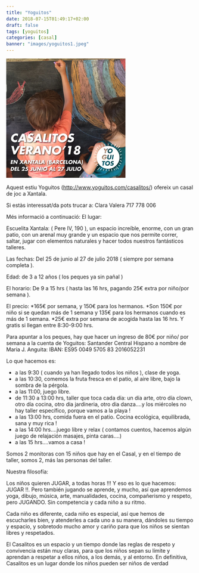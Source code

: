 ```yaml
---
title: "Yoguitos"
date: 2018-07-15T01:49:17+02:00
draft: false
tags: [yoguitos]
categories: [casal]
banner: "images/yoguitos1.jpeg"
---
```


![TEST](images/yoguitos1.jpeg)

Aquest estiu Yoguitos (http://www.yoguitos.com/casalitos/) ofereix un casal de joc a Xantala.

Si estàs interessat/da pots trucar a: Clara Valera 717 778 006

Més informació a continuació:
El lugar: 

Escuelita Xantala: ( Pere IV, 190 ), un espacio increíble, enorme, con un gran patio, con un arenal muy grande y un espacio que nos permite correr, saltar, jugar con elementos naturales y hacer todos nuestros fantásticos talleres.

Las fechas:
Del 25 de junio al 27 de julio  2018 ( siempre por semana completa ).

​Edad: de 3 a 12 años ( los peques ya sin pañal )​

El horario:
De 9 a 15 hrs ( hasta las 16 hrs, pagando 25€ extra por niño/por semana ).

El precio:
*165€ por semana, y 150€ para los hermanos.
*Son 150€ por niño si se quedan más de 1 semana y 135€ para los hermanos cuando es más de 1 semana.
*25€ extra por semana de acogida hasta las 16 hrs. Y gratis si llegan entre 8:30-9:00 hrs.

Para apuntar a los peques, hay que hacer un ingreso de 80€ por niño/ por semana a la cuenta de Yoguitos:
Santander Central Hispano a nombre de Maria J. Anguita:
IBAN: ES95   0049 5705 83 2016052231

Lo que hacemos es:

- a las 9:30 ( cuando ya han llegado todos los niños ), clase de yoga.
- a las 10:30, comemos la fruta fresca en el patio, al aire libre, bajo la sombra de la pérgola.
- a las 11:00, juego libre.
- de 11:30 a 13:00 hrs, taller que toca cada día: un día arte, otro día clown, otro día cocina, otro dia jardineria, otro dia danza….y los miércoles no hay taller específico, porque vamos a la playa !
- a las 13:00 hrs, comida fuera en el patio. Cocina ecológica, equilibrada, sana y muy rica !
- a las 14:00 hrs….juego libre y relax ( contamos cuentos, hacemos algún juego de relajación masajes, pinta caras….)
- a las 15 hrs….vamos a casa !

Somos 2 monitoras con 15 niños que hay en el Casal, y en el tiempo de taller, somos 2,  más las personas del taller.

Nuestra filosofía:

Los niños quieren JUGAR, a todas horas !!! Y eso es lo que hacemos: JUGAR !!. Pero también jugando se aprende, y mucho, así que aprendemos yoga, dibujo, música, arte, manualidades, cocina, compañerismo y respeto, pero JUGANDO. Sin competencia y cada niño a su ritmo.

Cada niño es diferente, cada niño es especial, así que hemos de escucharles bien, y atenderles a cada uno a su manera, dándoles su tiempo y espacio, y sobretodo mucho amor y cariño para que los niños se sientan libres y respetados.

El Casalitos es un espacio y un tiempo donde las reglas de respeto y convivencia están muy claras, para que los niños sepan su límite y aprendan a respetar a ellos niños, a los demás, y al entorno.
En definitiva, Casalitos es un lugar donde los niños pueden ser niños de verdad
